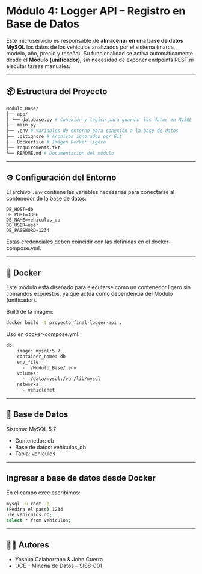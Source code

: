 # Módulo 4: Logger API – Registro en Base de Datos

Este microservicio es responsable de **almacenar en una base de datos MySQL** los datos de los vehículos analizados por el sistema (marca, modelo, año, precio y reseña). Su funcionalidad se activa automáticamente desde el **Módulo (unificador)**, sin necesidad de exponer endpoints REST ni ejecutar tareas manuales.

---

## 📦 Estructura del Proyecto

```bash
Modulo_Base/
├── app/
│ └── database.py # Conexión y lógica para guardar los datos en MySQL
├── main.py
├── .env # Variables de entorno para conexión a la base de datos
├── .gitignore # Archivos ignorados por Git
├── Dockerfile # Imagen Docker ligera
├── requirements.txt
└── README.md # Documentación del módulo
```

---

## ⚙️ Configuración del Entorno

El archivo `.env` contiene las variables necesarias para conectarse al contenedor de la base de datos:

```env
DB_HOST=db
DB_PORT=3306
DB_NAME=vehiculos_db
DB_USER=user
DB_PASSWORD=1234
```

Estas credenciales deben coincidir con las definidas en el docker-compose.yml.

---

## 🐳 Docker
Este módulo está diseñado para ejecutarse como un contenedor ligero sin comandos expuestos, ya que actúa como dependencia del Módulo (unificador).

Build de la imagen:
```bash
docker build -t proyecto_final-logger-api .
```

Uso en docker-compose.yml:
```bash
db:
    image: mysql:5.7
    container_name: db
    env_file:
      - ./Modulo_Base/.env
    volumes:
      - ./data/mysql:/var/lib/mysql
    networks:
      - vehiclenet
```

---

## 💾 Base de Datos
Sistema: MySQL 5.7
  - Contenedor: db
  - Base de datos: vehiculos_db
  - Tabla: vehiculos

---

## Ingresar a base de datos desde Docker

En el campo exec escribimos:
```bash
mysql -u root -p
(Pedira el pass) 1234
use vehiculos_db;
select * from vehiculos;
```

---

## 🧑‍💻 Autores
- Yoshua Calahorrano & John Guerra
- UCE – Minería de Datos – SIS8-001